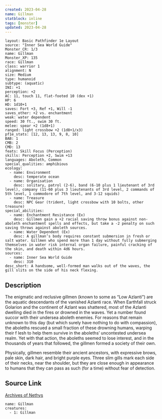 ```yaml
---
created: 2023-04-28
name: Gillman
statblock: inline
tags: [monster]
updated: 2023-04-28
---
```

```statblock
layout: Basic Pathfinder 1e Layout
source: "Inner Sea World Guide"
Monster_CR: 1/3
name: Gillman
Monster_XP: 135
race: Gillman
class: warrior 1
alignment: N
size: Medium
type: humanoid
subtype: (aquatic)
INI: +1
perception: +2
AC: 11, touch 11, flat-footed 10 (dex +1)
HP: 6
HD: 1d10+1
saves: Fort +3, Ref +1, Will -1
saves_other: +2 vs. enchantment
weak: water dependent
speed: 30 ft., swim 30 ft.
melee: spear +2 (1d8+1)
ranged: light crossbow +2 (1d8+1/x3)
pf1e_stats: [12, 13, 13, 9, 8, 10]
BAB: 1
CMB: 2
CMD: 13
feats: Skill Focus (Perception)
skills: Perception +2, Swim +13
languages: Aboleth, Common
special_qualities: amphibious
ecology:
  - name: Environment
    desc: temperate ocean
  - name: Organisation
    desc: solitary, patrol (2-6), band (6-10 plus 1 lieutenant of 3rd level), company (11-60 plus 3 lieutenants of 3rd level, 2 commands of 5th level, 1 commodore of 7th level, and 3-12 squids)
  - name: Treasure
    desc: NPC Gear (trident, light crossbow with 10 bolts, other treasure)
special_abilities:
  - name: Enchantment Resistance (Ex)
    desc: Gillmen gain a +2 racial saving throw bonus against non-aboleth enchantment spells and effects, but take a -2 penalty on such saving throws against aboleth sources.
  - name: Water Dependent (Ex)
    desc: A gillman’s body requires constant submersion in fresh or salt water. Gillmen who spend more than 1 day without fully submerging themselves in water risk internal organ failure, painful cracking of the skin, and death within 4d6 hours.
sources:
  - name: Inner Sea World Guide
    desc: 310
desc_short: A handsome, well-formed man walks out of the waves, the gill slits on the side of his neck flexing.
```
## Description
The enigmatic and reclusive gillmen (known to some as “Low Azlanti”) are the aquatic descendants of the vanished Azlanti race. When Earthfall struck Golarion and the continent of Azlant was shattered, most of the Azlanti dwelling died in the fires or drowned in the waves. Yet a number found succor with their undersea aboleth enemies. For reasons that remain unknown to this day (but which surely have nothing to do with compassion), the aboleths rescued a small fraction of these drowning humans, warping their f lesh to help them survive in the aboleths’ uncontested undersea realm. Yet with that action, the aboleths seemed to lose interest, and in the thousands of years that followed, the gillmen formed a society of their own.

Physically, gillmen resemble their ancient ancestors, with expressive brows, pale skin, dark hair, and bright purple eyes. Three slim gills mark each side of their necks, near the shoulder, but they are close enough in appearance to humans that they can pass as such (for a time) without fear of detection.
## Source Link
[Archives of Nethys](https://aonprd.com/MonsterDisplay.aspx?ItemName=Gillman)
```encounter-table
name: Gillman
creatures:
  - 1: Gillman
```
